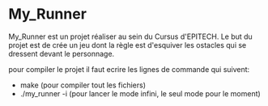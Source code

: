 # My_Runner
My_Runner est un projet réaliser au sein du Cursus d'EPITECH.
Le but du projet est de crée un jeu dont la règle est d'esquiver
les ostacles qui se dressent devant le personnage.

pour compiler le projet il faut ecrire les lignes de commande qui suivent:

- make (pour compiler tout les fichiers)
- ./my_runner -i (pour lancer le mode infini, le seul mode pour le moment)
